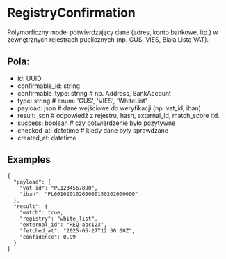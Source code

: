 # RegistryConfirmation

Polymorficzny model potwierdzający dane (adres, konto bankowe, itp.) w zewnętrznych rejestrach publicznych (np. GUS, VIES, Biała Lista VAT).

## Pola:
- id: UUID
- confirmable_id: string
- confirmable_type: string   # np. Address, BankAccount
- type: string               # enum: 'GUS', 'VIES', 'WhiteList'
- payload: json              # dane wejściowe do weryfikacji (np. vat_id, iban)
- result: json               # odpowiedź z rejestru, hash, external_id, match_score itd.
- success: boolean           # czy potwierdzenie było pozytywne
- checked_at: datetime       # kiedy dane były sprawdzane
- created_at: datetime


## Examples
```
{
  "payload": {
    "vat_id": "PL1234567890",
    "iban": "PL60102010260000150202000000"
  },
  "result": {
    "match": true,
    "registry": "white_list",
    "external_id": "REQ-abc123",
    "fetched_at": "2025-05-27T12:30:00Z",
    "confidence": 0.99
  }
}
```